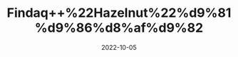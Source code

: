 ---
title: 'Findaq++%22Hazelnut%22%d9%81%d9%86%d8%af%d9%82'
date: '2022-10-05' 
metatag: '' 
inventory: '0' 
draft: false 
# meta description 
shortDescripton: 'Hazelnuts+are+a+good+source+of+energy+with+their+60.5%25+fat+content.+They+are+rich+source+of+vitamin+E'
description: 'Dry+Fruit'
longdescription: ''
featured: True
# product Price
price: '60.0'
# Product Short Description
shortDescription: 'Hazelnuts+are+a+good+source+of+energy+with+their+60.5%25+fat+content.+They+are+rich+source+of+vitamin+E'
productID: '67B6AE5E-F523-ED11-9968-005056B3A416'
type: 'products'
category: 'Dry+Fruit' 
thumnailproduct: 'https://eraconnect.blob.core.windows.net/product-images/aminsaddiquidawakhana/67B6AE5E-F523-ED11-9968-005056B3A416.webp' 
images:
  - image: 'https://eraconnect.blob.core.windows.net/product-images/aminsaddiquidawakhana/67B6AE5E-F523-ED11-9968-005056B3A416.webp'  
Variants:
---